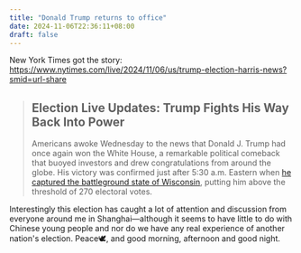 ```yaml
---
title: "Donald Trump returns to office"
date: 2024-11-06T22:36:11+08:00
draft: false
---
```


New York Times got the story: https://www.nytimes.com/live/2024/11/06/us/trump-election-harris-news?smid=url-share

> ## Election Live Updates: Trump Fights His Way Back Into Power
>
> Americans awoke Wednesday to the news that Donald J. Trump had once again won the White House, a remarkable political comeback that buoyed investors and drew congratulations from around the globe. His victory was confirmed just after 5:30 a.m. Eastern when [he captured the battleground state of Wisconsin](https://www.nytimes.com/live/2024/11/06/us/trump-election-harris-news?campaign_id=190&emc=edit_ufn_20241106&instance_id=138854&nl=from-the-times&regi_id=218522180&segment_id=182405&user_id=0a8c4566bc8f710b9b7e1db980b74741#wisconsin-election-harris-trump), putting him above the threshold of 270 electoral votes.

Interestingly this election has caught a lot of attention and discussion from everyone around me in Shanghai—although it seems to have little to do with Chinese young people and nor do we have any real experience of another nation's election. Peace🕊️, and good morning, afternoon and good night.
